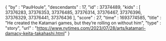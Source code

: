 {
  "by" : "PaulHoule",
  "descendants" : 17,
  "id" : 37374489,
  "kids" : [ 37376283, 37376353, 37376485, 37376314, 37376467, 37376396, 37376329, 37376441, 37376436 ],
  "score" : 27,
  "time" : 1693774585,
  "title" : "He created the Katamari games, but they’re rolling on without him",
  "type" : "story",
  "url" : "https://www.nytimes.com/2023/07/28/arts/katamari-damacy-keita-takahashi.html"
}
